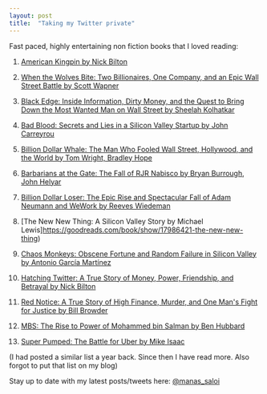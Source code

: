 ```yaml
---
layout: post
title:  "Taking my Twitter private"
---
```


Fast paced, highly entertaining non fiction books that I loved reading:

1. [American Kingpin by Nick Bilton](https://www.goodreads.com/book/show/31920777-american-kingpin)

2. [When the Wolves Bite: Two Billionaires, One Company, and an Epic Wall Street Battle by Scott Wapner](https://goodreads.com/book/show/36205014-when-the-wolves-bite)

3. [Black Edge: Inside Information, Dirty Money, and the Quest to Bring Down the Most Wanted Man on Wall Street by Sheelah Kolhatkar](https://goodreads.com/book/show/32284263-black-edge)

4. [Bad Blood: Secrets and Lies in a Silicon Valley Startup by John Carreyrou](https://goodreads.com/book/show/37976541-bad-blood)

5. [Billion Dollar Whale: The Man Who Fooled Wall Street, Hollywood, and the World by Tom Wright, Bradley Hope](https://goodreads.com/book/show/38743564-billion-dollar-whale)

6. [Barbarians at the Gate: The Fall of RJR Nabisco by Bryan Burrough, John Helyar](https://goodreads.com/book/show/781182.Barbarians_at_the_Gate)

7. [Billion Dollar Loser: The Epic Rise and Spectacular Fall of Adam Neumann and WeWork by Reeves Wiedeman](https://goodreads.com/book/show/54502643-billion-dollar-loser)

8. [The New New Thing: A Silicon Valley Story by Michael Lewis]https://goodreads.com/book/show/17986421-the-new-new-thing)

9. [Chaos Monkeys: Obscene Fortune and Random Failure in Silicon Valley by Antonio García Martínez](https://goodreads.com/book/show/28259132-chaos-monkeys)

10. [Hatching Twitter: A True Story of Money, Power, Friendship, and Betrayal by Nick Bilton](https://goodreads.com/book/show/18656827-hatching-twitter)

11. [Red Notice: A True Story of High Finance, Murder, and One Man's Fight for Justice by Bill Browder](https://goodreads.com/book/show/22609522-red-notice)

12. [MBS: The Rise to Power of Mohammed bin Salman by Ben Hubbard](https://goodreads.com/book/show/52505707-mbs)

13. [Super Pumped: The Battle for Uber by Mike Isaac](https://goodreads.com/book/show/44573628-super-pumped)

(I had posted a similar list a year back. Since then I have read more. Also forgot to put that list on my blog)

Stay up to date with my latest posts/tweets here: [@manas_saloi](http://twitter.com/manas_saloi)
